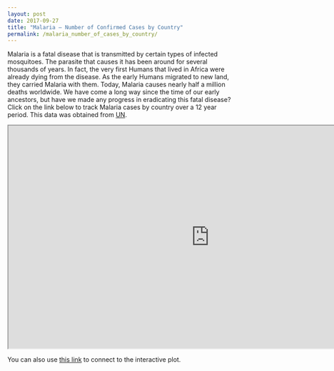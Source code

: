 ```yaml
---
layout: post
date: 2017-09-27
title: "Malaria – Number of Confirmed Cases by Country"
permalink: /malaria_number_of_cases_by_country/
---
```


Malaria is a fatal disease that is transmitted by certain types of infected mosquitoes. The parasite that causes it has been around for several thousands of years. In fact, the very first Humans that lived in Africa were already dying from the disease. As the early Humans migrated to new land, they carried Malaria with them. Today, Malaria causes nearly half a million deaths worldwide. We have come a long way since the time of our early ancestors, but have we made any progress in eradicating this fatal disease?
Click on the link below to track Malaria cases by country over a 12 year period. This data was obtained from [UN][un-link].

<iframe src="http://34.212.74.158:3459/" style="width: 900px; height: 500px"></iframe>

You can also use [this link][app-link] to connect to the interactive plot.


[un-link]: http://data.un.org/
[app-link]: http://34.212.74.158:3459/
